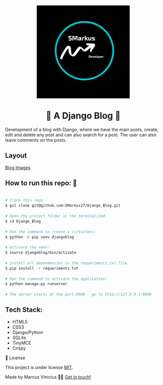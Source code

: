 <p align="center">
  <img align='center' src="./assets/SMarkus.png" height="300">
</p>
<h1 align='center'> 🚧 A Django Blog 🚧 </h1>
Development of a blog with Django, where we have the main posts, create, edit and delete any post and can also search for a post.
The user can also leave comments on the posts.
<h2>Layout</h2>

  <a href="./assets">Blog Images</a>

<h2>How to run this repo: 🚀</h2>

```bash

# Clone this repo
$ git clone git@github.com:SMarkus27/Django_Blog.git

# Open the project folder in the terminal/cmd
$ cd Django_Blog

# Run the command to create a virtualenv:
$ python -m pip venv djangoblog

# Activate the venv:
$ source djangoblog/bin/activate

# Install all dependencies in the requeriments.txt file.
$ pip install -r requeriments.txt

# Run the command to activate the application:
$ python manage.py runserver

# The server starts at the port:8000 - go to http://127.0.0.1:8000 

```

<h2>Tech Stack:</h2>
<ul>
  <li>HTML5</li>
  <li>CSS3</li>
  <li>Django/Python</li>
  <li>SQLite</li>
  <li>TinyMCE</li>
  <li>Crispy</li>
  
</ul>
 📝 License

This project is under license [MIT](./LICENSE).

Made by Marcus Vinicius 👋🏽 [Get in touch!](https://www.linkedin.com/in/marcus-vinicius-campos=pereira)
